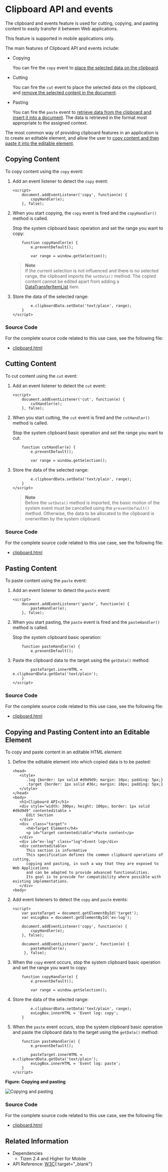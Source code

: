 # Clipboard API and events

The clipboard and events feature is used for cutting, copying, and pasting content to easily transfer it between Web applications.

This feature is supported in mobile applications only.

The main features of Clipboard API and events include:

- Copying

  You can fire the `copy` event to [place the selected data on the clipboard](#copying-content).

- Cutting

  You can fire the `cut` event to place the selected data on the clipboard, and [remove the selected content in the document](#cutting-content).

- Pasting

  You can fire the `paste` event to [retrieve data from the clipboard and insert it into a document](#pasting-content). The data is retrieved in the format most appropriate to the assigned context.

The most common way of providing clipboard features in an application is to create an editable element, and allow the user to [copy content and then paste it into the editable element](#copying-and-pasting-content-into-an-editable-element).

## Copying Content

To copy content using the `copy` event:

1. Add an event listener to detect the `copy` event:

   ```
   <script>
       document.addEventListener('copy', function(e) {
           copyHandler(e);
       }, false);
   ```

2. When you start copying, the `copy` event is fired and the `copyHandler()` method is called.

   Stop the system clipboard basic operation and set the range you want to copy:

   ```
       function copyHandler(e) {
           e.preventDefault();

           var range = window.getSelection();
   ```

   > **Note**  
   > If the current selection is not influenced and there is no selected range, the clipboard imports the `setData()` method. The copied content cannot be edited apart from adding a [DataTransferItemList](http://www.w3.org/TR/2014/WD-html51-20140617/editing.html#the-datatransferitemlist-interface) item.

3. Store the data of the selected range:

   ```
           e.clipboardData.setData('text/plain', range);
       }
   </script>
   ```

### Source Code

For the complete source code related to this use case, see the following file:

- [clipboard.html](http://download.tizen.org/misc/examples/w3c_html5/ui/clipboard_api_and_events)

## Cutting Content

To cut content using the `cut` event:

1. Add an event listener to detect the `cut` event:

   ```
   <script>
       document.addEventListener('cut', function(e) {
           cutHandler(e);
       }, false);
   ```

2. When you start cutting, the `cut` event is fired and the `cutHandler()` method is called.

   Stop the system clipboard basic operation and set the range you want to cut:

   ```
       function cutHandler(e) {
           e.preventDefault();

           var range = window.getSelection();
   ```

3. Store the data of the selected range:

   ```
           e.clipboardData.setData('text/plain', range);
       }
   </script>
   ```

   > **Note**  
   > Before the `setData()` method is imported, the basic motion of the system event must be cancelled using the `preventDefault()` method. Otherwise, the data to be allocated to the clipboard is overwritten by the system clipboard.

### Source Code

For the complete source code related to this use case, see the following file:

- [clipboard.html](http://download.tizen.org/misc/examples/w3c_html5/ui/clipboard_api_and_events)

## Pasting Content

To paste content using the `paste` event:

1. Add an event listener to detect the `paste` event:

   ```
   <script>
       document.addEventListener('paste', function(e) {
           pasteHandler(e);
       }, false);
   ```

2. When you start pasting, the `paste` event is fired and the `pasteHandler()` method is called.

   Stop the system clipboard basic operation:

   ```
       function pasteHandler(e) {
           e.preventDefault();
   ```

3. Paste the clipboard data to the target using the `getData()` method:

   ```
           pasteTarget.innerHTML = e.clipboardData.getData('text/plain');
       }
   </script>
   ```

### Source Code

For the complete source code related to this use case, see the following file:

- [clipboard.html](http://download.tizen.org/misc/examples/w3c_html5/ui/clipboard_api_and_events)

## Copying and Pasting Content into an Editable Element

To copy and paste content in an editable HTML element:

1. Define the editable element into which copied data is to be pasted:

   ```
   <head>
      <style>
         .log {border: 1px solid #d9d9d9; margin: 10px; padding: 5px;}
         .target {border: 1px solid #36c; margin: 10px; padding: 5px;}
      </style>
   </head>
   <body>
      <h1>Clipboard API</h1>
      <div style="width: 300px; height: 100px; border: 1px solid #d9d9d9" contenteditable >
         Edit Section
      </div>
      <div  class="target">
         <h4>Target Element</h4>
         <p id="target contenteditable">Paste content</p>
      </div>
      <div id="ev-log" class="log">Event log</div>
      <div contenteditable>
         This section is informative
         This specification defines the common clipboard operations of cutting,
         copying and pasting, in such a way that they are exposed to Web Applications
         and can be adapted to provide advanced functionalities.
         Its goal is to provide for compatibility where possible with existing implementations.
      </div>
   <body>
   ```

2. Add event listeners to detect the `copy` and `paste` events:

   ```
   <script>
       var pasteTarget = document.getElementById('target');
       var evLogBox = document.getElementById('ev-log');

       document.addEventListener('copy', function(e) {
           copyHandler(e);
       }, false);

       document.addEventListener('paste', function(e) {
           pasteHandler(e);
        }, false);
   ```

3. When the `copy` event occurs, stop the system clipboard basic operation and set the range you want to copy:

   ```
       function copyHandler(e) {
           e.preventDefault();

           var range = window.getSelection();
   ```

4. Store the data of the selected range:

   ```
           e.clipboardData.setData('text/plain', range);
           evLogBox.innerHTML = 'Event log: copy';
       }
   ```

5. When the `paste` event occurs, stop the system clipboard basic operation and paste the clipboard data to the target using the `getData()` method:

   ```
       function pasteHandler(e) {
           e.preventDefault();

           pasteTarget.innerHTML = e.clipboardData.getData('text/plain');
           evLogBox.innerHTML = 'Event log: paste';
       }
   </script>
   ```

**Figure: Copying and pasting**

![Copying and pasting](./media/copy_pasting.png)

### Source Code

For the complete source code related to this use case, see the following file:

- [clipboard.html](http://download.tizen.org/misc/examples/w3c_html5/ui/clipboard_api_and_events)

## Related Information
* Dependencies
  - Tizen 2.4 and Higher for Mobile
* API Reference: [W3C](https://www.w3.org/TR/clipboard-apis/){:target="_blank"}
